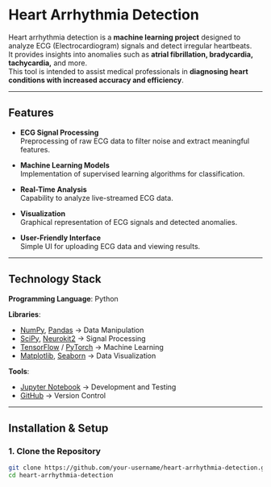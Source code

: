 #  Heart Arrhythmia Detection

Heart arrhythmia detection is a **machine learning project** designed to analyze ECG (Electrocardiogram) signals and detect irregular heartbeats.  
It provides insights into anomalies such as **atrial fibrillation, bradycardia, tachycardia,** and more.  
This tool is intended to assist medical professionals in **diagnosing heart conditions with increased accuracy and efficiency**.

---

##  Features
- **ECG Signal Processing**  
  Preprocessing of raw ECG data to filter noise and extract meaningful features.
  
- **Machine Learning Models**  
  Implementation of supervised learning algorithms for classification.

- **Real-Time Analysis**  
  Capability to analyze live-streamed ECG data.

- **Visualization**  
  Graphical representation of ECG signals and detected anomalies.

- **User-Friendly Interface**  
  Simple UI for uploading ECG data and viewing results.

---

##  Technology Stack
**Programming Language**: Python  

**Libraries**:
- [NumPy](https://numpy.org/), [Pandas](https://pandas.pydata.org/) → Data Manipulation  
- [SciPy](https://scipy.org/), [Neurokit2](https://neuropsychology.github.io/NeuroKit/) → Signal Processing  
- [TensorFlow](https://www.tensorflow.org/) / [PyTorch](https://pytorch.org/) → Machine Learning  
- [Matplotlib](https://matplotlib.org/), [Seaborn](https://seaborn.pydata.org/) → Data Visualization  

**Tools**:
- [Jupyter Notebook](https://jupyter.org/) → Development and Testing  
- [GitHub](https://github.com/) → Version Control  

---

##  Installation & Setup

### 1. Clone the Repository
```bash
git clone https://github.com/your-username/heart-arrhythmia-detection.git
cd heart-arrhythmia-detection
